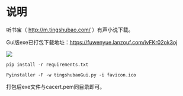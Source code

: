 # 说明

听书宝（ http://m.tingshubao.com/ ）有声小说下载。

Gui版exe已打包下载地址：https://fuwenyue.lanzouf.com/ivFKr02ok3oj

![](https://gitee.com/fuwenyue/tuchuang/raw/master/16491278691201649127868247.png)

`pip install -r requirements.txt`

`Pyinstaller -F -w tingshubaoGui.py -i favicon.ico`

打包后exe文件与cacert.pem同目录即可。

